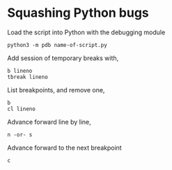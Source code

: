 # Squashing Python bugs

Load the script into Python with the debugging module

	python3 -m pdb name-of-script.py

Add session of temporary breaks with,

	b lineno
	tbreak lineno

List breakpoints, and remove one,

	b
	cl lineno

Advance forward line by line,

	n -or- s

Advance forward to the next breakpoint

	c
